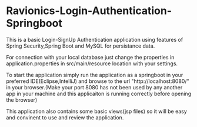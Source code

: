 # Ravionics-Login-Authentication-Springboot
This is a basic Login-SignUp Authentication application using features of Spring Security,Spring Boot and MySQL for persistance data.

For connection with your local database just change the properties in application.properties in src/main/resource location with your settings.

To start the application simply run the application as a springboot in your preferred IDE(Eclipse,IntelliJ) and browse to the url "http://localhost:8080/" in your browser.(Make your port 8080 has not been used by any another app in your machine and this applicaiton is running correctly before opening the browser)

This application also contains some basic views(jsp files) so it will be easy and convinent to use and review the application.
